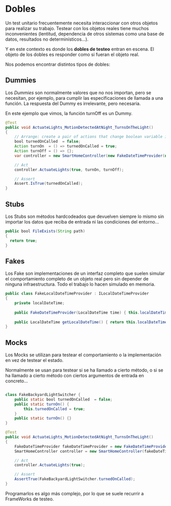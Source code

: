 Dobles
======

Un test unitario frecuentemente necesita interaccionar con otros objetos para realizar su trabajo. Testear con los objetos reales tiene muchos inconvenientes (lentitud, dependencia de otros sistemas como una base de datos, resultados no determinísticos...).

Y en este contexto es donde los **dobles de testeo** entran en escena. El objeto de los dobles es responder como si fueran el objeto real.

Nos podemos encontrar distintos tipos de dobles:

Dummies
-------

Los *Dummies* son normalmente valores que no nos importan, pero se necesitan, por ejemplo, para cumplir las especificaciones de llamada a una función. La respuesta del Dummy es irrelevante, pero necesaria.

En este ejemplo que vimos, la función turnOff es un Dummy.

```java
@Test
public void ActuateLights_MotionDetectedAtNight_TurnsOnTheLight()
{
    // Arrange: create a pair of actions that change boolean variable instead of really turning the light on or off.
    bool turnedOnCalled  = false;
    Action turnOn  = () => turnedOnCalled = true;
    Action turnOff = () => {};
    var controller = new SmartHomeController(new FakeDateTimeProvider(new DateTime(2015, 12, 31, 23, 59, 59)));

    // Act
    controller.ActuateLights(true, turnOn, turnOff);

    // Assert
    Assert.IsTrue(turnedOnCalled);
}
```

Stubs
-----

Los Stubs son métodos hardcodeados que devuelven siempre lo mismo sin importar los datos que reciba de entrada ni las condiciones del entorno...

```java
public bool FileExists(String path)
{
  return true;
}
```


Fakes
-----

Los Fake son implementaciones de un interfaz completo que suelen simular el comportamiento completo de un objeto real pero sin depender de ninguna infraestructura. Todo el trabajo lo hacen simulado en memoria.


```java
public class FakeLocalDateTimeProvider : ILocalDateTimeProvider
{
    private localDateTime; 
    
    public FakeDateTimeProvider(LocalDateTime time) { this.localDateTime = time; }
    
    public LocalDateTime getLocalDateTime() { return this.localDateTime; }
}
```


Mocks
-----

Los Mocks se utilizan para testear el comportamiento o la implementación en vez de testear el estado.

Normalmente se usan para testear si se ha llamado a cierto método, o si se ha llamado a cierto método con ciertos argumentos de entrada en concreto...


```java

class FakeBackyardLightSwitcher {
	public static bool turnedOnCalled  = false;
	public static turnOn() {
		this.turnedOnCalled = true;
	}
	public static turnOn() {}
}

@Test
public void ActuateLights_MotionDetectedAtNight_TurnsOnTheLight()
{
    FakeDateTimeProvider fakeDateTimeProvider = new FakeDateTimeProvider(new DateTime(2015, 12, 31, 23, 59, 59));
    SmartHomeController controller = new SmartHomeController(fakeDateTimeProvider, FakeBackyardLightSwitcher.class);

    // Act
    controller.ActuateLights(true);

    // Assert
    AssertTrue(FakeBackyardLightSwitcher.turnedOnCalled);
}
```

Programarlos es algo más complejo, por lo que se suele recurrir a FrameWorks de testeo.
